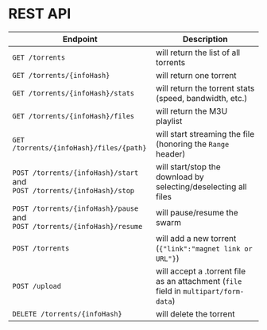 REST API
========

Endpoint | Description
--- | --- 
`GET /torrents` | will return the list of all torrents
`GET /torrents/{infoHash}` | will return one torrent
`GET /torrents/{infoHash}/stats` | will return the torrent stats (speed, bandwidth, etc.)
`GET /torrents/{infoHash}/files` | will return the M3U playlist
`GET /torrents/{infoHash}/files/{path}` | will start streaming the file (honoring the `Range` header)
`POST /torrents/{infoHash}/start` and <br>`POST /torrents/{infoHash}/stop` | will start/stop the download by selecting/deselecting all files
`POST /torrents/{infoHash}/pause` and <br>`POST /torrents/{infoHash}/resume` | will pause/resume the swarm
`POST /torrents` | will add a new torrent (`{"link":"magnet link or URL"}`)
`POST /upload` | will accept a .torrent file as an attachment (`file` field in `multipart/form-data`)
`DELETE /torrents/{infoHash}` | will delete the torrent
